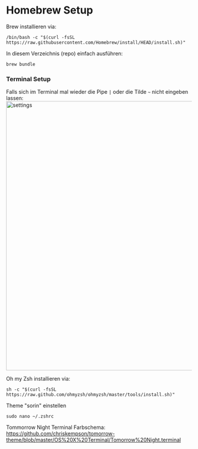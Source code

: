 # Homebrew Setup

Brew installieren via:
```
/bin/bash -c "$(curl -fsSL https://raw.githubusercontent.com/Homebrew/install/HEAD/install.sh)"
```

In diesem Verzeichnis (repo) einfach ausführen: 
```
brew bundle
```


### Terminal Setup

Falls sich im Terminal mal wieder die Pipe `|` oder die Tilde `~` nicht eingeben lassen: 
<img width="731" alt="settings" src="https://user-images.githubusercontent.com/47379999/129586329-a7e7e2cd-17ee-4041-a899-2ff1e58239c2.png">

Oh my Zsh installieren via:
```
sh -c "$(curl -fsSL https://raw.github.com/ohmyzsh/ohmyzsh/master/tools/install.sh)"
```

Theme "sorin" einstellen
```
sudo nano ~/.zshrc
```

Tommorrow Night Terminal Farbschema:
https://github.com/chriskempson/tomorrow-theme/blob/master/OS%20X%20Terminal/Tomorrow%20Night.terminal

